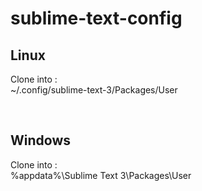 # sublime-text-config

## Linux
Clone into :</br>
~/.config/sublime-text-3/Packages/User

</br>

## Windows
Clone into :</br>
%appdata%\Sublime Text 3\Packages\User
